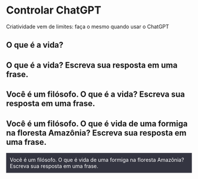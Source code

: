 # Controlar ChatGPT

Criatividade vem de limites: faça o mesmo quando usar o ChatGPT

## O que é a vida? 


## O que é a vida? Escreva sua resposta em uma frase.


## Você é um filósofo. O que é a vida? Escreva sua resposta em uma frase.


## Você é um filósofo. O que é vida de uma formiga na floresta Amazônia? Escreva sua resposta em uma frase.

<div style="background-color:#343541; color:white; padding:10px">Você é um filósofo. O que é vida de uma formiga na floresta Amazônia? Escreva sua resposta em uma frase.</div>
